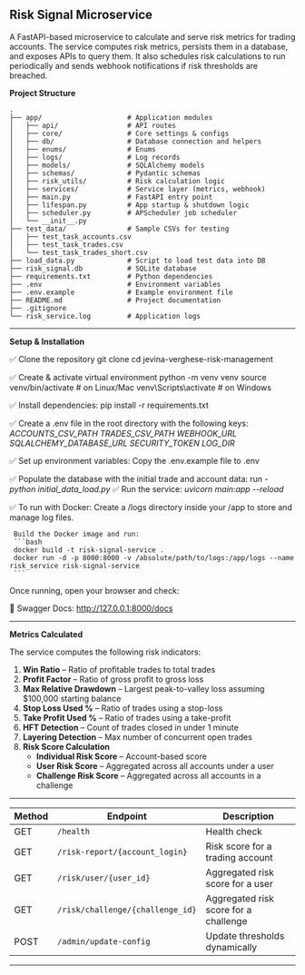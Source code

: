 Risk Signal Microservice
---

A FastAPI-based microservice to calculate and serve risk metrics for trading accounts.
The service computes risk metrics, persists them in a database, and exposes APIs to query them.
It also schedules risk calculations to run periodically and sends webhook notifications if risk thresholds are breached.

 **Project Structure**

```
.
├── app/                     # Application modules
│   ├── api/                 # API routes
│   ├── core/                # Core settings & configs
│   ├── db/                  # Database connection and helpers
│   ├── enums/               # Enums
│   ├── logs/                # Log records
│   ├── models/              # SQLAlchemy models
│   ├── schemas/             # Pydantic schemas
│   ├── risk_utils/          # Risk calculation logic
│   ├── services/            # Service layer (metrics, webhook)
│   ├── main.py              # FastAPI entry point
│   ├── lifespan.py          # App startup & shutdown logic
│   ├── scheduler.py         # APScheduler job scheduler
│   └── __init__.py
├── test_data/               # Sample CSVs for testing
│   ├── test_task_accounts.csv
│   ├── test_task_trades.csv
│   └── test_task_trades_short.csv
├── load_data.py             # Script to load test data into DB
├── risk_signal.db           # SQLite database
├── requirements.txt         # Python dependencies
├── .env                     # Environment variables
├── .env.example             # Example environment file
├── README.md                # Project documentation
├── .gitignore
└── risk_service.log         # Application logs

```
---

**Setup & Installation**

✅ Clone the repository
git clone <repo-url>
cd jevina-verghese-risk-management

✅ Create & activate virtual environment
python -m venv venv
source venv/bin/activate       # on Linux/Mac
venv\Scripts\activate          # on Windows

✅ Install dependencies:
pip install -r requirements.txt

✅ Create a .env file in the root directory with the following keys:
      *ACCOUNTS_CSV_PATH*
      *TRADES_CSV_PATH*
      *WEBHOOK_URL*
      *SQLALCHEMY_DATABASE_URL*
      *SECURITY_TOKEN*
      *LOG_DIR*

✅ Set up environment variables:
Copy the .env.example file to .env

✅ Populate the database with the initial trade and account data:
     run - *python initial_data_load.py*
✅ Run the service:
     *uvicorn main:app --reload*

✅ To run with Docker:
     Create a /logs directory inside your /app to store and manage log files.
     
     Build the Docker image and run:
     ```bash
     docker build -t risk-signal-service .
     docker run -d -p 8000:8000 -v /absolute/path/to/logs:/app/logs --name risk_service risk-signal-service
     ```


Once running, open your browser and check:

📄 Swagger Docs: http://127.0.0.1:8000/docs

---

**Metrics Calculated**

The service computes the following risk indicators:

1. **Win Ratio** – Ratio of profitable trades to total trades  
2. **Profit Factor** – Ratio of gross profit to gross loss  
3. **Max Relative Drawdown** – Largest peak-to-valley loss assuming $100,000 starting balance  
4. **Stop Loss Used %** – Ratio of trades using a stop-loss  
5. **Take Profit Used %** – Ratio of trades using a take-profit  
6. **HFT Detection** – Count of trades closed in under 1 minute  
7. **Layering Detection** – Max number of concurrent open trades  
8. **Risk Score Calculation**
   - **Individual Risk Score** – Account-based score
   - **User Risk Score** – Aggregated across all accounts under a user
   - **Challenge Risk Score** – Aggregated across all accounts in a challenge

---

| Method | Endpoint                            | Description                             |
|--------|-------------------------------------|-----------------------------------------|
| GET    | `/health`                           | Health check                            |
| GET    | `/risk-report/{account_login}`      | Risk score for a trading account        |
| GET    | `/risk/user/{user_id}`              | Aggregated risk score for a user        |
| GET    | `/risk/challenge/{challenge_id}`    | Aggregated risk score for a challenge   |
| POST   | `/admin/update-config`              | Update thresholds dynamically           |


---
